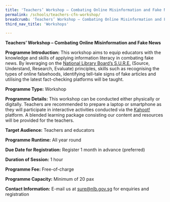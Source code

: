 ```yaml
---
title: 'Teachers’ Workshop – Combating Online Misinformation and Fake News'
permalink: /schools/teachers-cfn-workshop/
breadcrumb: 'Teachers’ Workshop – Combating Online Misinformation and Fake News'
third_nav_title: 'Workshops'

---
```


**Teachers’ Workshop – Combating Online Misinformation and Fake News**

**Programme Introduction:** This workshop aims to equip educators with the knowledge and skills of applying information literacy in combating fake news. By leveraging on the [National Library Board’s S.U.R.E.](https://sure.nlb.gov.sg/about-us/sure-campaign/) (Source, Understand, Research, Evaluate) principles, skills such as recognising the types of online falsehoods, identifying tell-tale signs of fake articles and utilising the latest fact-checking platforms will be taught.

**Programme Type:** Workshop

**Programme Details:** This workshop can be conducted either physically or digitally. Teachers are recommended to prepare a laptop or smartphone as they will participate in interactive activities conducted via the [Kahoot!](https://kahoot.it/) platform. A blended learning package consisting our content and resources will be provided for the teachers. 

 **Target Audience:** Teachers and educators

**Programme Runtime:** All year round

**Due Date for Registration:** Register 1 month in advance (preferred)

**Duration of Session:** 1 hour

**Programme Fee:** Free-of-charge

**Programme Capacity:** Minimum of 20 pax

**Contact Information:** E-mail us at [sure@nlb.gov.sg](mailto:sure@nlb.gov.sg) for enquiries and registration
